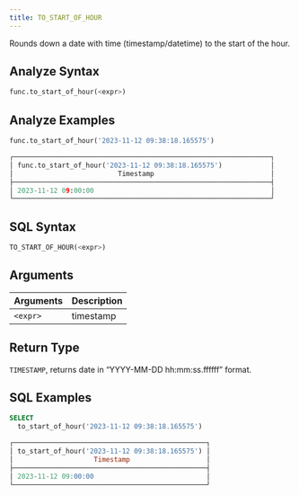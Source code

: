 ```yaml
---
title: TO_START_OF_HOUR
---
```


Rounds down a date with time (timestamp/datetime) to the start of the hour.

## Analyze Syntax

```python
func.to_start_of_hour(<expr>)
```

## Analyze Examples

```python
func.to_start_of_hour('2023-11-12 09:38:18.165575')

┌────────────────────────────────────────────────────────────────┐
│ func.to_start_of_hour('2023-11-12 09:38:18.165575')            │
│                          Timestamp                             │
├────────────────────────────────────────────────────────────────┤
│ 2023-11-12 09:00:00                                            │
└────────────────────────────────────────────────────────────────┘
```

## SQL Syntax

```sql
TO_START_OF_HOUR(<expr>)
```

## Arguments

| Arguments | Description |
|-----------|-------------|
| `<expr>`  | timestamp   |

## Return Type

`TIMESTAMP`, returns date in “YYYY-MM-DD hh:mm:ss.ffffff” format.

## SQL Examples

```sql
SELECT
  to_start_of_hour('2023-11-12 09:38:18.165575')

┌────────────────────────────────────────────────┐
│ to_start_of_hour('2023-11-12 09:38:18.165575') │
│                    Timestamp                   │
├────────────────────────────────────────────────┤
│ 2023-11-12 09:00:00                            │
└────────────────────────────────────────────────┘
```
